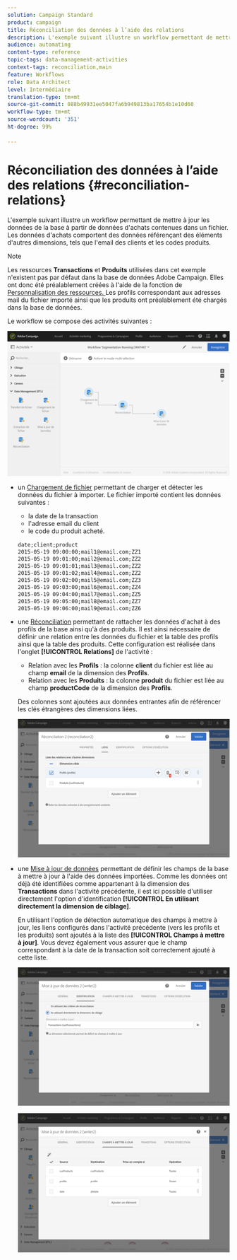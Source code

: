 ```yaml
---
solution: Campaign Standard
product: campaign
title: Réconciliation des données à l’aide des relations
description: L'exemple suivant illustre un workflow permettant de mettre à jour les données de la base à partir de données d'achats contenues dans un fichier.
audience: automating
content-type: reference
topic-tags: data-management-activities
context-tags: reconciliation,main
feature: Workflows
role: Data Architect
level: Intermédiaire
translation-type: tm+mt
source-git-commit: 088b49931ee5047fa6b949813ba17654b1e10d60
workflow-type: tm+mt
source-wordcount: '351'
ht-degree: 99%

---
```



# Réconciliation des données à l’aide des relations {#reconciliation-relations}

L&#39;exemple suivant illustre un workflow permettant de mettre à jour les données de la base à partir de données d&#39;achats contenues dans un fichier. Les données d&#39;achats comportent des données référençant des éléments d&#39;autres dimensions, tels que l&#39;email des clients et les codes produits.

>[!NOTE]
>
>Les ressources **Transactions** et **Produits** utilisées dans cet exemple n&#39;existent pas par défaut dans la base de données Adobe Campaign. Elles ont donc été préalablement créées à l&#39;aide de la fonction de [Personnalisation des ressources. ](../../developing/using/data-model-concepts.md) Les profils correspondant aux adresses mail du fichier importé ainsi que les produits ont préalablement été chargés dans la base de données.

Le workflow se compose des activités suivantes :

![](assets/reconciliation_example1.png)

* un [Chargement de fichier](../../automating/using/load-file.md) permettant de charger et détecter les données du fichier à importer. Le fichier importé contient les données suivantes :

   * la date de la transaction
   * l&#39;adresse email du client
   * le code du produit acheté.

   ```
   date;client;product
   2015-05-19 09:00:00;mail1@email.com;ZZ1
   2015-05-19 09:01:00;mail2@email.com;ZZ2
   2015-05-19 09:01:01;mail3@email.com;ZZ2
   2015-05-19 09:01:02;mail4@email.com;ZZ2
   2015-05-19 09:02:00;mail5@email.com;ZZ3
   2015-05-19 09:03:00;mail6@email.com;ZZ4
   2015-05-19 09:04:00;mail7@email.com;ZZ5
   2015-05-19 09:05:00;mail8@email.com;ZZ7
   2015-05-19 09:06:00;mail9@email.com;ZZ6
   ```

* une [Réconciliation](../../automating/using/reconciliation.md) permettant de rattacher les données d&#39;achat à des profils de la base ainsi qu&#39;à des produits. Il est ainsi nécessaire de définir une relation entre les données du fichier et la table des profils ainsi que la table des produits. Cette configuration est réalisée dans l&#39;onglet **[!UICONTROL Relations]** de l&#39;activité :

   * Relation avec les **Profils** : la colonne **client** du fichier est liée au champ **email** de la dimension des **Profils**.
   * Relation avec les **Produits** : la colonne **produit** du fichier est liée au champ **productCode** de la dimension des **Profils**.

   Des colonnes sont ajoutées aux données entrantes afin de référencer les clés étrangères des dimensions liées.

   ![](assets/reconciliation_example3.png)

* une [Mise à jour de données](../../automating/using/update-data.md) permettant de définir les champs de la base à mettre à jour à l&#39;aide des données importées. Comme les données ont déjà été identifiées comme appartenant à la dimension des **Transactions** dans l&#39;activité précédente, il est ici possible d&#39;utiliser directement l&#39;option d&#39;identification **[!UICONTROL En utilisant directement la dimension de ciblage]**.

   En utilisant l&#39;option de détection automatique des champs à mettre à jour, les liens configurés dans l&#39;activité précédente (vers les profils et les produits) sont ajoutés à la liste des **[!UICONTROL Champs à mettre à jour]**. Vous devez également vous assurer que le champ correspondant à la date de la transaction soit correctement ajouté à cette liste.

   ![](assets/reconciliation_example5.png)

   ![](assets/reconciliation_example4.png)
